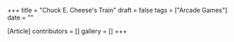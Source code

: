 +++
title = "Chuck E. Cheese's Train"
draft = false
tags = ["Arcade Games"]
date = ""

[Article]
contributors = []
gallery = []
+++